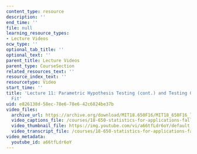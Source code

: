 ```yaml
---
content_type: resource
description: ''
end_time: ''
file: null
learning_resource_types:
- Lecture Videos
ocw_type: ''
optional_tab_title: ''
optional_text: ''
parent_title: Lecture Videos
parent_type: CourseSection
related_resources_text: ''
resource_index_text: ''
resourcetype: Video
start_time: ''
title: 'Lecture 11: Parametric Hypothesis Testing (cont.) and Testing Goodness of
  Fit'
uid: e826138d-58ec-78e6-78e6-42c6824be37b
video_files:
  archive_url: https://archive.org/download/MIT18.650F16/MIT18_650F16_lec11_300k.mp4
  video_captions_file: /courses/18-650-statistics-for-applications-fall-2016/b4528f1ef5d4562e8b5c948ff6ec301a_a66tfLdr6oY.vtt
  video_thumbnail_file: https://img.youtube.com/vi/a66tfLdr6oY/default.jpg
  video_transcript_file: /courses/18-650-statistics-for-applications-fall-2016/279e378aad4f317540875c11f0d81457_a66tfLdr6oY.pdf
video_metadata:
  youtube_id: a66tfLdr6oY
---
```

